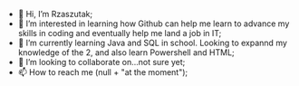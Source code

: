 - 👋 Hi, I’m Rzaszutak;
- 👀 I’m interested in learning how Github can help me learn to advance my skills in coding and eventually help me land a job in IT;
- 🌱 I’m currently learning Java and SQL in school. Looking to expannd my knowledge of the 2, and also learn Powershell and HTML;
- 💞️ I’m looking to collaborate on...not sure yet;
- 📫 How to reach me (null + "at the moment");

<!---
Rzaszutak/Rzaszutak is a ✨ special ✨ repository because its `README.md` (this file) appears on your GitHub profile.
You can click the Preview link to take a look at your changes.
--->
